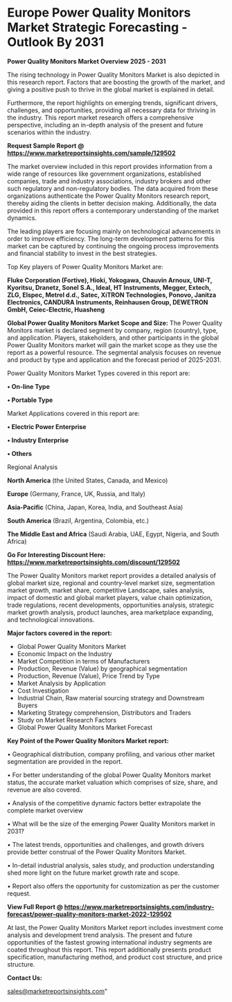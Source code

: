 # Europe Power Quality Monitors Market Strategic Forecasting - Outlook By 2031

<Strong> Power Quality Monitors Market Overview 2025 - 2031</strong>

The rising technology in Power Quality Monitors Market is also depicted in this research report. Factors that are boosting the growth of the market, and giving a positive push to thrive in the global market is explained in detail.

Furthermore, the report highlights on emerging trends, significant drivers, challenges, and opportunities, providing all necessary data for thriving in the industry. This report market research offers a comprehensive perspective, including an in-depth analysis of the present and future scenarios within the industry.

<strong>Request Sample Report @ <a href=https://www.marketreportsinsights.com/sample/129502>https://www.marketreportsinsights.com/sample/129502</a></strong>

The market overview included in this report provides information from a wide range of resources like government organizations, established companies, trade and industry associations, industry brokers and other such regulatory and non-regulatory bodies. The data acquired from these organizations authenticate the Power Quality Monitors research report, thereby aiding the clients in better decision making. Additionally, the data provided in this report offers a contemporary understanding of the market dynamics.

The leading players are focusing mainly on technological advancements in order to improve efficiency. The long-term development patterns for this market can be captured by continuing the ongoing process improvements and financial stability to invest in the best strategies.

Top Key players of Power Quality Monitors Market are:

<strong>Fluke Corporation (Fortive), Hioki, Yokogawa, Chauvin Arnoux, UNI-T, Kyoritsu, Dranetz, Sonel S.A., Ideal, HT Instruments, Megger, Extech, ZLG, Elspec, Metrel d.d., Satec, XiTRON Technologies, Ponovo, Janitza Electronics, CANDURA Instruments, Reinhausen Group, DEWETRON GmbH, Ceiec-Electric, Huasheng</strong>

<strong><b>Global Power Quality Monitors Market Scope and Size:</b></strong>
The Power Quality Monitors market is declared segment by company, region (country), type, and application. Players, stakeholders, and other participants in the global Power Quality Monitors market will gain the market scope as they use the report as a powerful resource. The segmental analysis focuses on revenue and product by type and application and the forecast period of 2025-2031.

Power Quality Monitors Market Types covered in this report are:

<strong>• On-line Type

• Portable Type</strong>

Market Applications covered in this report are:

<strong>• Electric Power Enterprise

• Industry Enterprise

• Others</strong> 

Regional Analysis

<strong>North America</strong> (the United States, Canada, and Mexico)

<strong>Europe</strong> (Germany, France, UK, Russia, and Italy)

<strong>Asia-Pacific</strong> (China, Japan, Korea, India, and Southeast Asia)

<strong>South America</strong> (Brazil, Argentina, Colombia, etc.)

<strong>The Middle East and Africa</strong> (Saudi Arabia, UAE, Egypt, Nigeria, and South Africa)

<strong>Go For Interesting Discount Here: <a href=https://www.marketreportsinsights.com/discount/129502>https://www.marketreportsinsights.com/discount/129502</a></strong>

The Power Quality Monitors market report provides a detailed analysis of global market size, regional and country-level market size, segmentation market growth, market share, competitive Landscape, sales analysis, impact of domestic and global market players, value chain optimization, trade regulations, recent developments, opportunities analysis, strategic market growth analysis, product launches, area marketplace expanding, and technological innovations.

<strong><b>Major factors covered in the report:</b></strong>
<ul>
  <li>Global Power Quality Monitors Market </li>
  <li>Economic Impact on the Industry</li>
  <li>Market Competition in terms of Manufacturers</li>
  <li>Production, Revenue (Value) by geographical segmentation</li>
  <li>Production, Revenue (Value), Price Trend by Type</li>
  <li>Market Analysis by Application</li>
  <li>Cost Investigation</li>
  <li>Industrial Chain, Raw material sourcing strategy and Downstream Buyers</li>
  <li>Marketing Strategy comprehension, Distributors and Traders</li>
  <li>Study on Market Research Factors</li>
  <li>Global Power Quality Monitors Market Forecast</li>
</ul>

<strong><b>Key Point of the Power Quality Monitors Market report:</b></strong>

• Geographical distribution, company profiling, and various other market segmentation are provided in the report.

• For better understanding of the global Power Quality Monitors market status, the accurate market valuation which comprises of size, share, and revenue are also covered.

• Analysis of the competitive dynamic factors better extrapolate the complete market overview

• What will be the size of the emerging Power Quality Monitors market in 2031?

• The latest trends, opportunities and challenges, and growth drivers provide better construal of the Power Quality Monitors Market.

• In-detail industrial analysis, sales study, and production understanding shed more light on the future market growth rate and scope.

• Report also offers the opportunity for customization as per the customer request.

<strong><b>View Full Report @ <a href=https://www.marketreportsinsights.com/industry-forecast/power-quality-monitors-market-2022-129502>https://www.marketreportsinsights.com/industry-forecast/power-quality-monitors-market-2022-129502</a></b></strong>


At last, the Power Quality Monitors Market report includes investment come analysis and development trend analysis. The present and future opportunities of the fastest growing international industry segments are coated throughout this report. This report additionally presents product specification, manufacturing method, and product cost structure, and price structure.

<strong>Contact Us:</strong>

sales@marketreportsinsights.com"
